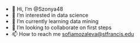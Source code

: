 - 👋 Hi, I’m @Szonya48
- 👀 I’m interested in data science
- 🌱 I’m currently learning data mining
- 💞️ I’m looking to collaborate on first steps
- 📫 How to reach me sofiamozaleva@stfrancis.edu

<!---
Szonya48/Szonya48 is a ✨ special ✨ repository because its `README.md` (this file) appears on your GitHub profile.
You can click the Preview link to take a look at your changes.
--->
